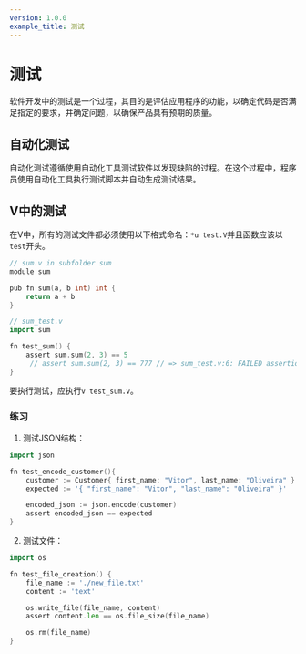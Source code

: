 ```yaml
---
version: 1.0.0
example_title: 测试
---
```


# 测试

软件开发中的测试是一个过程，其目的是评估应用程序的功能，以确定代码是否满足指定的要求，并确定问题，以确保产品具有预期的质量。

## 自动化测试

自动化测试遵循使用自动化工具测试软件以发现缺陷的过程。在这个过程中，程序员使用自动化工具执行测试脚本并自动生成测试结果。

## V中的测试

在V中，所有的测试文件都必须使用以下格式命名：`*u test.V`并且函数应该以`test`开头。

```go
// sum.v in subfolder sum
module sum

pub fn sum(a, b int) int {
    return a + b
}
```

```go
// sum_test.v
import sum

fn test_sum() {
    assert sum.sum(2, 3) == 5
     // assert sum.sum(2, 3) == 777 // => sum_test.v:6: FAILED assertion
}
```

要执行测试，应执行`v test_sum.v`。

### 练习

1. 测试JSON结构：

```go
import json

fn test_encode_customer(){
    customer := Customer{ first_name: "Vitor", last_name: "Oliveira" }
    expected := '{ "first_name": "Vitor", "last_name": "Oliveira" }'

    encoded_json := json.encode(customer)
    assert encoded_json == expected
}
```

2. 测试文件：

```go
import os

fn test_file_creation() {
    file_name := './new_file.txt'
    content := 'text'

    os.write_file(file_name, content)
    assert content.len == os.file_size(file_name)

    os.rm(file_name)
}
```
